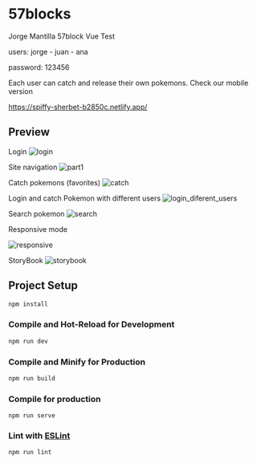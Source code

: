 # 57blocks

Jorge Mantilla 57block Vue Test

users: jorge - juan - ana

password: 123456

Each user can catch and release their own pokemons. Check our mobile version


https://spiffy-sherbet-b2850c.netlify.app/


## Preview

Login
![login](https://user-images.githubusercontent.com/65055035/217000364-823ad8d2-fe51-4589-9e44-3f6426f71735.gif)

Site navigation
![part1](https://user-images.githubusercontent.com/65055035/217000795-7904d0f5-c906-4784-aaba-9b97c3206753.gif)

Catch pokemons (favorites)
![catch](https://user-images.githubusercontent.com/65055035/217001127-7e49f2b0-98f7-45a4-a3fa-6d1239a0421b.gif)

Login and catch Pokemon with different users
![login_diferent_users](https://user-images.githubusercontent.com/65055035/217001574-27cd2bc2-d91a-4019-a94c-c14fff4c6f4e.gif)

Search pokemon
![search](https://user-images.githubusercontent.com/65055035/217001872-310c4ee8-2578-459b-864f-771b068f790f.gif)

Responsive mode

![responsive](https://user-images.githubusercontent.com/65055035/217001985-5c5a2114-a288-4b41-8c6e-f5f46254e756.gif)

StoryBook
![storybook](https://user-images.githubusercontent.com/65055035/217002092-bca60387-287a-4d00-aa83-50d0f1fdc2ed.gif)


## Project Setup

```sh
npm install
```

### Compile and Hot-Reload for Development

```sh
npm run dev
```

### Compile and Minify for Production

```sh
npm run build
```

### Compile for production

```
npm run serve
```

### Lint with [ESLint](https://eslint.org/)

```sh
npm run lint
```
